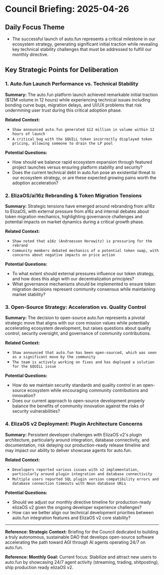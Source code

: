 # Council Briefing: 2025-04-26

## Daily Focus Theme

- The successful launch of auto.fun represents a critical milestone in our ecosystem strategy, generating significant initial traction while revealing key technical stability challenges that must be addressed to fulfill our monthly directive.

## Key Strategic Points for Deliberation

### 1. Auto.fun Launch Performance vs. Technical Stability

**Summary:** The auto.fun platform launch achieved remarkable initial traction ($12M volume in 12 hours) while experiencing technical issues including bonding curve bugs, migration delays, and UI/UX problems that risk undermining user trust during this critical adoption phase.

**Related Context:**
- `Shaw announced auto.fun generated $12 million in volume within 12 hours of launch`
- `A critical bug with the $QUILL token incorrectly displayed token pricing, allowing someone to drain the LP pool`

**Potential Questions:**
- How should we balance rapid ecosystem expansion through featured project launches versus ensuring platform stability and security?
- Does the current technical debt in auto.fun pose an existential threat to our ecosystem strategy, or are these expected growing pains worth the adoption acceleration?

### 2. ElizaOS/ai16z Rebranding & Token Migration Tensions

**Summary:** Strategic tensions have emerged around rebranding from ai16z to ElizaOS, with external pressure from a16z and internal debates about token migration mechanics, highlighting governance challenges and potential impacts on market dynamics during a critical growth phase.

**Related Context:**
- `Shaw noted that a16z (Andreessen Horowitz) is pressuring for the rebrand`
- `Community members debated mechanics of a potential token swap, with concerns about negative impacts on price action`

**Potential Questions:**
- To what extent should external pressures influence our token strategy, and how does this align with our decentralization principles?
- What governance mechanisms should be implemented to ensure token migration decisions represent community consensus while maintaining market stability?

### 3. Open-Source Strategy: Acceleration vs. Quality Control

**Summary:** The decision to open-source auto.fun represents a pivotal strategic move that aligns with our core mission values while potentially accelerating ecosystem development, but raises questions about quality control, security oversight, and governance of community contributions.

**Related Context:**
- `Shaw announced that auto.fun has been open-sourced, which was seen as a significant move by the community`
- `The team is actively working on fixes and has deployed a solution for the $QUILL issue`

**Potential Questions:**
- How do we maintain security standards and quality control in an open-source ecosystem while encouraging community contributions and innovation?
- Does our current approach to open-source development properly balance the benefits of community innovation against the risks of security vulnerabilities?

### 4. ElizaOS v2 Deployment: Plugin Architecture Concerns

**Summary:** Persistent developer challenges with ElizaOS v2's plugin architecture, particularly around integration, database connectivity, and documentation, risk delaying our production-ready release timeline and may impact our ability to deliver showcase agents for auto.fun.

**Related Context:**
- `Developers reported various issues with v2 implementation, particularly around plugin integration and database connectivity`
- `Multiple users reported SQL plugin version compatibility errors and database connection timeouts with Neon database URLs`

**Potential Questions:**
- Should we adjust our monthly directive timeline for production-ready elizaOS v2 given the ongoing developer experience challenges?
- How can we better align our technical development priorities between auto.fun integration features and ElizaOS v2 core stability?

---
**Reference: Strategic Context:** Briefing for the Council dedicated to building a truly autonomous, sustainable DAO that develops open-source software accelerating the path toward AGI through AI agents operating 24/7 on auto.fun.

**Reference: Monthly Goal:** Current focus: Stabilize and attract new users to auto.fun by showcasing 24/7 agent activity (streaming, trading, shitposting), ship production ready elizaOS v2.